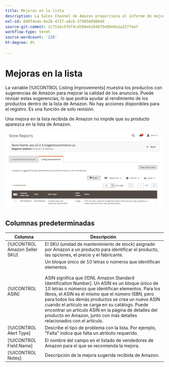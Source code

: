```yaml
---
title: Mejoras en la lista
description: La Sales Channel de Amazon proporciona el informe de mejoras en la lista para ofrecerle sugerencias sobre las mejoras en la calidad de la lista de Amazon.
exl-id: 880f4ede-6e2b-4727-a8cb-3798568980dd
source-git-commit: 2c753ec5f6f4cd509e61b4875e09e9a1a2577ee7
workflow-type: tm+mt
source-wordcount: '226'
ht-degree: 0%

---
```


# Mejoras en la lista

La variable [!UICONTROL Listing Improvements] muestra los productos con sugerencias de Amazon para mejorar la calidad de los anuncios. Puede revisar estas sugerencias, lo que podría ayudar al rendimiento de los productos dentro de la lista de Amazon. No hay acciones disponibles para el registro. Es una función de solo revisión.

Una mejora en la lista recibida de Amazon no impide que su producto aparezca en la lista de Amazon.

![Mejoras en la lista](assets/amazon-listing-improvements.png)

## Columnas predeterminadas

| Columna | Descripción |
|--- |--- |
| [!UICONTROL Amazon Seller SKU] | El SKU (unidad de mantenimiento de stock) asignado por Amazon a un producto para identificar el producto, las opciones, el precio y el fabricante. |
| [!UICONTROL ASIN] | Un bloque único de 10 letras o números que identifican elementos.<br><br>ASIN significa que [!DNL Amazon Standard Identification Number]. Un ASIN es un bloque único de 10 letras o números que identifican elementos. Para los libros, el ASIN es el mismo que el número ISBN, pero para todos los demás productos se crea un nuevo ASIN cuando el artículo se carga en su catálogo. Puede encontrar un artículo ASIN en la página de detalles del producto en Amazon, junto con más detalles relacionados con el artículo. |
| [!UICONTROL Alert Type] | Describe el tipo de problema con la lista. Por ejemplo, &quot;Falta&quot; indica que falta un atributo requerido. |
| [!UICONTROL Field Name] | El nombre del campo en el listado de vendedores de Amazon para el que se recomienda la mejora. |
| [!UICONTROL Notes] | Descripción de la mejora sugerida recibida de Amazon. |
